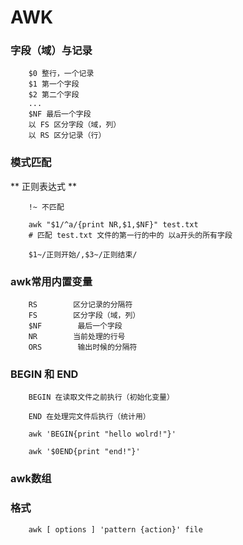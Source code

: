 # AWK


### 字段（域）与记录

        $0 整行，一个记录
        $1 第一个字段
        $2 第二个字段
        ...
        $NF 最后一个字段
        以 FS 区分字段（域，列）
        以 RS 区分记录（行）
        
        

### 模式匹配
        
** 正则表达式 **
        
        !~ 不匹配
        
        awk "$1/^a/{print NR,$1,$NF}" test.txt
        # 匹配 test.txt 文件的第一行的中的 以a开头的所有字段
        
        $1~/正则开始/,$3~/正则结束/
        

### awk常用内置变量

        RS        区分记录的分隔符
        FS        区分字段（域，列）
        $NF        最后一个字段
        NR        当前处理的行号
        ORS        输出时候的分隔符

### BEGIN 和 END

        
        BEGIN 在读取文件之前执行（初始化变量）
        
        END 在处理完文件后执行（统计用）
        
        awk 'BEGIN{print "hello wolrd!"}'
        
        awk '$0END{print "end!"}'


### awk数组



### 格式

        
        awk [ options ] 'pattern {action}' file 